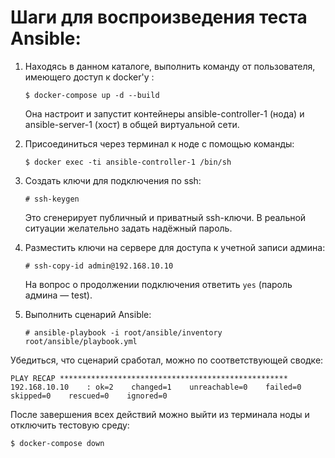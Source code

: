 # Шаги для воспроизведения теста Ansible:

1. Находясь в данном каталоге, выполнить команду от пользователя, имеющего доступ к docker'у :
   ```console
   $ docker-compose up -d --build
   ```
   Она настроит и запустит контейнеры ansible-controller-1 (нода) и ansible-server-1 (хост) в общей виртуальной сети.

2. Присоединиться через терминал к ноде с помощью команды:
   ```console
   $ docker exec -ti ansible-controller-1 /bin/sh
   ```
3. Создать ключи для подключения по ssh:
   ```console
   # ssh-keygen
   ```
   Это сгенерирует публичный и приватный ssh-ключи. В реальной ситуации желательно задать надёжный пароль. 
4. Разместить ключи на сервере для доступа к учетной записи админа:
   ```console
   # ssh-copy-id admin@192.168.10.10
   ```
   На вопрос о продолжении подключения ответить `yes` (пароль админа — test). 
5. Выполнить сценарий Ansible:
   ```console
   # ansible-playbook -i root/ansible/inventory root/ansible/playbook.yml
   ```
  Убедиться, что сценарий сработал, можно по соответствующей сводке:
  ```
  PLAY RECAP ***************************************************
  192.168.10.10    : ok=2    changed=1    unreachable=0    failed=0    skipped=0    rescued=0    ignored=0
  ```

После завершения всех действий можно выйти из терминала ноды и отключить тестовую среду:
   ```console
   $ docker-compose down
   ```
   
